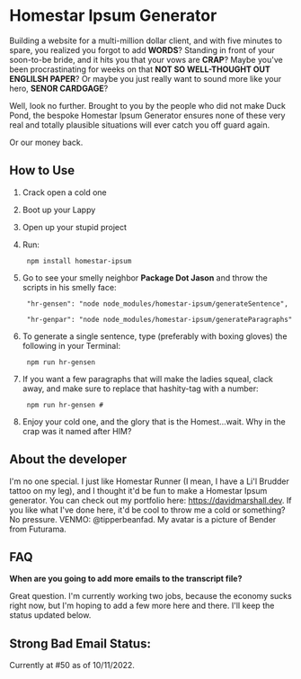 # Homestar Ipsum Generator
Building a website for a multi-million dollar client, and with five minutes to spare, you realized you forgot to add <strong>WORDS</strong>? Standing in front of your soon-to-be bride, and it hits you that your vows are <strong>CRAP</strong>? Maybe you've been procrastinating for weeks on that <strong>NOT SO WELL-THOUGHT OUT ENGLILSH PAPER</strong>? Or maybe you just really want to sound more like your hero, <strong>SENOR CARDGAGE</strong>?

Well, look no further. Brought to you by the people who did not make Duck Pond, the bespoke Homestar Ipsum Generator ensures none of these very real and totally plausible situations will ever catch you off guard again.

Or our money back.

## How to Use
1. Crack open a cold one

2. Boot up your Lappy

3. Open up your stupid project

4. Run:

	    npm install homestar-ipsum

5. Go to see your smelly neighbor <strong>Package Dot Jason</strong> and throw the scripts in his smelly face:

	    "hr-gensen": "node node_modules/homestar-ipsum/generateSentence",

	    "hr-genpar": "node node_modules/homestar-ipsum/generateParagraphs"

6. To generate a single sentence, type (preferably with boxing gloves) the following in your Terminal:

	    npm run hr-gensen

7. If you want a few paragraphs that will make the ladies squeal, clack away, and make sure to replace that hashity-tag with a number:

	    npm run hr-gensen #

8. Enjoy your cold one, and the glory that is the Homest...wait. Why in the crap was it named after HIM?


## About the developer
I'm no one special. I just like Homestar Runner (I mean, I have a Li'l Brudder tattoo on my leg), and I thought it'd be fun to make a Homestar Ipsum generator. You can check out my portfolio here: https://davidmarshall.dev. If you like what I've done here, it'd be cool to throw me a cold or something? No pressure. VENMO: @tipperbeanfad. My avatar is a picture of Bender from Futurama.

## FAQ
<strong>When are you going to add more emails to the transcript file?</strong>

Great question. I'm currently working two jobs, because the economy sucks right now, but I'm hoping to add a few more here and there. I'll keep the status updated below.

  

## Strong Bad Email Status:
Currently at #50 as of 10/11/2022.